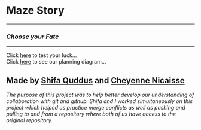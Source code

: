 # Maze Story
---  
### _Choose your Fate_
---
Click [here](wake-up.md) to test your luck...  
Click [here](https://docs.google.com/a/hstat.org/drawings/d/1wzQaAuXHsIcGi8g0O9wDu1AguYUp6yWIaU39dAlbDRQ/edit?usp=sharing) to see our planning diagram...

Made by [Shifa Quddus](https://github.com/shifaq2337) and [Cheyenne Nicaisse](https://github.com/cheyennen0503)
---
_The purpose of this project was to help better develop our understanding of collaboration with git and github. Shifa and I worked simultaneously on this project which helped us practice merge conflicts as well as pushing and pulling to and from a repository where both of us have access to the original repository._  

